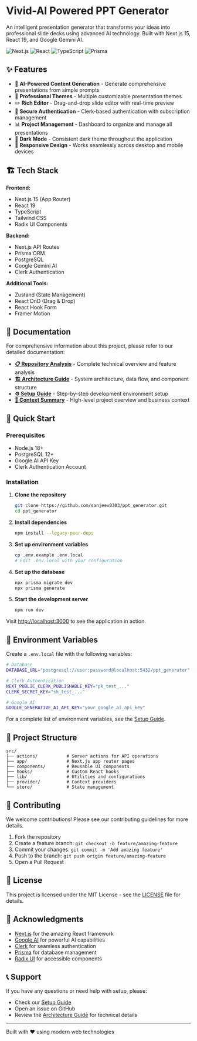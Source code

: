 # Vivid-AI Powered PPT Generator

An intelligent presentation generator that transforms your ideas into professional slide decks using advanced AI technology. Built with Next.js 15, React 19, and Google Gemini AI.

![Next.js](https://img.shields.io/badge/Next.js-15.3.5-black)
![React](https://img.shields.io/badge/React-19.0.0-blue)
![TypeScript](https://img.shields.io/badge/TypeScript-5.0-blue)
![Prisma](https://img.shields.io/badge/Prisma-6.4.0-green)

## ✨ Features

- 🤖 **AI-Powered Content Generation** - Generate comprehensive presentations from simple prompts
- 🎨 **Professional Themes** - Multiple customizable presentation themes
- ✏️ **Rich Editor** - Drag-and-drop slide editor with real-time preview
- 🔐 **Secure Authentication** - Clerk-based authentication with subscription management
- 📊 **Project Management** - Dashboard to organize and manage all presentations
- 🌙 **Dark Mode** - Consistent dark theme throughout the application
- 📱 **Responsive Design** - Works seamlessly across desktop and mobile devices

## 🏗️ Tech Stack

**Frontend:**
- Next.js 15 (App Router)
- React 19
- TypeScript
- Tailwind CSS
- Radix UI Components

**Backend:**
- Next.js API Routes
- Prisma ORM
- PostgreSQL
- Google Gemini AI
- Clerk Authentication

**Additional Tools:**
- Zustand (State Management)
- React DnD (Drag & Drop)
- React Hook Form
- Framer Motion

## 📖 Documentation

For comprehensive information about this project, please refer to our detailed documentation:

- **[📋 Repository Analysis](./REPOSITORY_ANALYSIS.md)** - Complete technical overview and feature analysis
- **[🏗️ Architecture Guide](./ARCHITECTURE.md)** - System architecture, data flow, and component structure  
- **[⚙️ Setup Guide](./SETUP.md)** - Step-by-step development environment setup
- **[📝 Context Summary](./CONTEXT_SUMMARY.md)** - High-level project overview and business context

## 🚀 Quick Start

### Prerequisites
- Node.js 18+
- PostgreSQL 12+
- Google AI API Key
- Clerk Authentication Account

### Installation

1. **Clone the repository**
   ```bash
   git clone https://github.com/sanjeev0303/ppt_generator.git
   cd ppt_generator
   ```

2. **Install dependencies**
   ```bash
   npm install --legacy-peer-deps
   ```

3. **Set up environment variables**
   ```bash
   cp .env.example .env.local
   # Edit .env.local with your configuration
   ```

4. **Set up the database**
   ```bash
   npx prisma migrate dev
   npx prisma generate
   ```

5. **Start the development server**
   ```bash
   npm run dev
   ```

Visit [http://localhost:3000](http://localhost:3000) to see the application in action.

## 🔧 Environment Variables

Create a `.env.local` file with the following variables:

```bash
# Database
DATABASE_URL="postgresql://user:password@localhost:5432/ppt_generator"

# Clerk Authentication
NEXT_PUBLIC_CLERK_PUBLISHABLE_KEY="pk_test_..."
CLERK_SECRET_KEY="sk_test_..."

# Google AI
GOOGLE_GENERATIVE_AI_API_KEY="your_google_ai_api_key"
```

For a complete list of environment variables, see the [Setup Guide](./SETUP.md).

## 📁 Project Structure

```
src/
├── actions/           # Server actions for API operations
├── app/               # Next.js app router pages
├── components/        # Reusable UI components
├── hooks/             # Custom React hooks
├── lib/               # Utilities and configurations
├── provider/          # Context providers
└── store/             # State management
```

## 🤝 Contributing

We welcome contributions! Please see our contributing guidelines for more details.

1. Fork the repository
2. Create a feature branch: `git checkout -b feature/amazing-feature`
3. Commit your changes: `git commit -m 'Add amazing feature'`
4. Push to the branch: `git push origin feature/amazing-feature`
5. Open a Pull Request

## 📄 License

This project is licensed under the MIT License - see the [LICENSE](LICENSE) file for details.

## 🙏 Acknowledgments

- [Next.js](https://nextjs.org) for the amazing React framework
- [Google AI](https://ai.google.dev) for powerful AI capabilities
- [Clerk](https://clerk.com) for seamless authentication
- [Prisma](https://prisma.io) for database management
- [Radix UI](https://radix-ui.com) for accessible components

## 📞 Support

If you have any questions or need help with setup, please:
- Check our [Setup Guide](./SETUP.md)
- Open an issue on GitHub
- Review the [Architecture Guide](./ARCHITECTURE.md) for technical details

---

Built with ❤️ using modern web technologies
